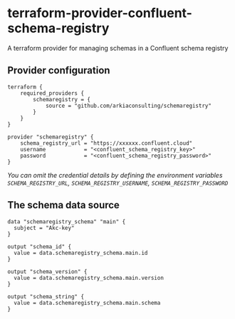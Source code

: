 # terraform-provider-confluent-schema-registry
A terraform provider for managing schemas in a Confluent schema registry

## Provider configuration
```
terraform {
    required_providers {
        schemaregistry = {
            source = "github.com/arkiaconsulting/schemaregistry"
        }
    }
}

provider "schemaregistry" {
    schema_registry_url = "https://xxxxxx.confluent.cloud"
    username            = "<confluent_schema_registry_key>"
    password            = "<confluent_schema_registry_password>"
}
```
_You can omit the credential details by defining the environment variables `SCHEMA_REGISTRY_URL`, `SCHEMA_REGISTRY_USERNAME`, `SCHEMA_REGISTRY_PASSWORD`_

## The schema data source
```
data "schemaregistry_schema" "main" {
  subject = "Akc-key"
}

output "schema_id" {
  value = data.schemaregistry_schema.main.id
}

output "schema_version" {
  value = data.schemaregistry_schema.main.version
}

output "schema_string" {
  value = data.schemaregistry_schema.main.schema
}
```